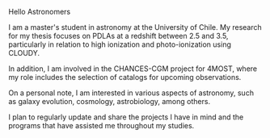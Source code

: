 Hello Astronomers


I am a master's student in astronomy at the University of Chile. My research for my thesis focuses on PDLAs at a redshift between 2.5 and 3.5, particularly in relation to high ionization and photo-ionization using CLOUDY.

In addition, I am involved in the CHANCES-CGM project for 4MOST, where my role includes the selection of catalogs for upcoming observations.

On a personal note, I am interested in various aspects of astronomy, such as galaxy evolution, cosmology, astrobiology, among others.

I plan to regularly update and share the projects I have in mind and the programs that have assisted me throughout my studies.
